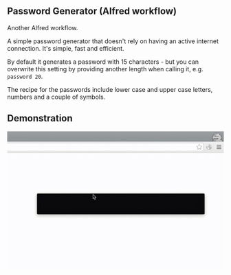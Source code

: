 ## Password Generator (Alfred workflow)

Another Alfred workflow.

A simple password generator that doesn't rely on having an active internet connection. It's simple, fast and efficient.

By default it generates a password with 15 characters - but you can overwrite this setting by providing another length when calling it, e.g. `password 20`.

The recipe for the passwords include lower case and upper case letters, numbers and a couple of symbols.

## Demonstration

![](password-generator.gif)
